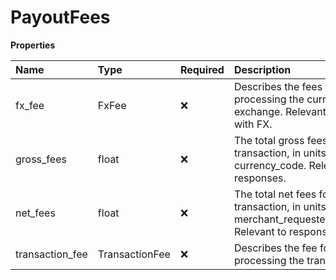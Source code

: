 # PayoutFees

**Properties**

| Name            | Type           | Required | Description                                                                                                     |
| :-------------- | :------------- | :------- | :-------------------------------------------------------------------------------------------------------------- |
| fx_fee          | FxFee          | ❌       | Describes the fees for processing the currency exchange. Relevant to payouts with FX.                           |
| gross_fees      | float          | ❌       | The total gross fees for the transaction, in units defined by currency_code. Relevant to responses.             |
| net_fees        | float          | ❌       | The total net fees for the transaction, in units defined by merchant_requested_currency. Relevant to responses. |
| transaction_fee | TransactionFee | ❌       | Describes the fee for processing the transaction.                                                               |
